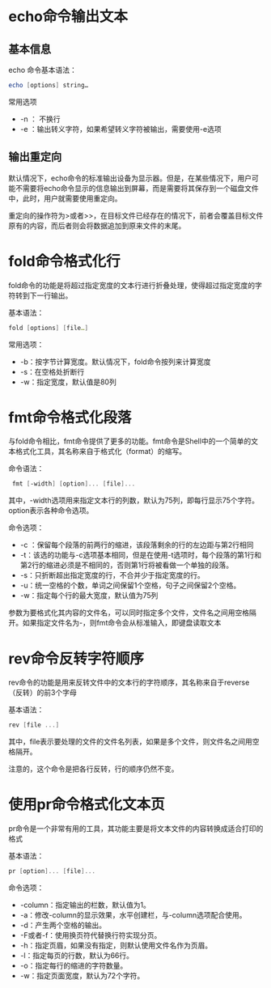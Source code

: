 # echo命令输出文本

## 基本信息

echo 命令基本语法：

```powershell
echo [options] string…
```

常用选项

- -n ： 不换行
- -e ：输出转义字符，如果希望转义字符被输出，需要使用-e选项

## 输出重定向

默认情况下，echo命令的标准输出设备为显示器。但是，在某些情况下，用户可能不需要将echo命令显示的信息输出到屏幕，而是需要将其保存到一个磁盘文件中，此时，用户就需要使用重定向。

重定向的操作符为>或者>>，在目标文件已经存在的情况下，前者会覆盖目标文件原有的内容，而后者则会将数据追加到原来文件的末尾。



# fold命令格式化行

fold命令的功能是将超过指定宽度的文本行进行折叠处理，使得超过指定宽度的字符转到下一行输出。

基本语法：

```powershell
fold [options] [file…]
```

常用选项：

- -b：按字节计算宽度。默认情况下，fold命令按列来计算宽度
- -s：在空格处折断行
- -w：指定宽度，默认值是80列



# fmt命令格式化段落

与fold命令相比，fmt命令提供了更多的功能。fmt命令是Shell中的一个简单的文本格式化工具，其名称来自于格式化（format）的缩写。

命令语法：

```powershell
 fmt [-width] [option]... [file]...
```

其中，-width选项用来指定文本行的列数，默认为75列，即每行显示75个字符。option表示各种命令选项。

命令选项：

- -c ：保留每个段落的前两行的缩进，该段落剩余的行的左边距与第2行相同
- -t：该选的功能与-c选项基本相同，但是在使用-t选项时，每个段落的第1行和第2行的缩进必须是不相同的，否则第1行将被看做一个单独的段落。
- -s：只折断超出指定宽度的行，不合并少于指定宽度的行。
- -u：统一空格的个数，单词之间保留1个空格，句子之间保留2个空格。
- -w：指定每个行的最大宽度，默认值为75列

参数为要格式化其内容的文件名，可以同时指定多个文件，文件名之间用空格隔开。如果指定文件名为-，则fmt命令会从标准输入，即键盘读取文本



# rev命令反转字符顺序

rev命令的功能是用来反转文件中的文本行的字符顺序，其名称来自于reverse（反转）的前3个字母

基本语法：

```powershell
rev [file ...]
```

其中，file表示要处理的文件的文件名列表，如果是多个文件，则文件名之间用空格隔开。

注意的，这个命令是把各行反转，行的顺序仍然不变。



# 使用pr命令格式化文本页

pr命令是一个非常有用的工具，其功能主要是将文本文件的内容转换成适合打印的格式

基本语法：

```powershell
pr [option]... [file]...
```

命令选项：

- -column：指定输出的栏数，默认值为1。
- -a：修改-column的显示效果，水平创建栏，与-column选项配合使用。
- -d：产生两个空格的输出。
- -F或者-f：使用换页符代替换行符实现分页。
- -h：指定页眉，如果没有指定，则默认使用文件名作为页眉。
- -l：指定每页的行数，默认为66行。
- -o：指定每行的缩进的字符数量。
- -w：指定页面宽度，默认为72个字符。